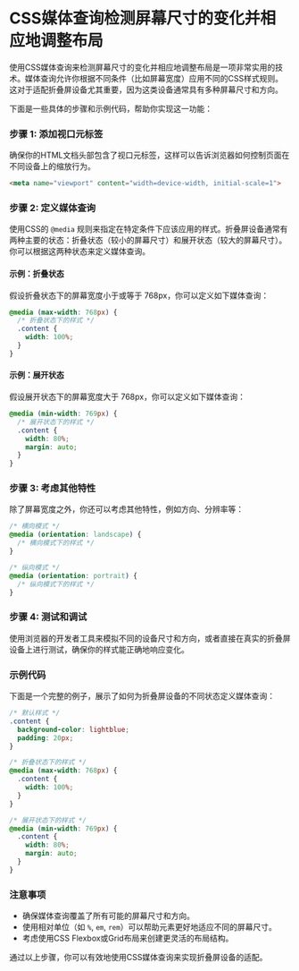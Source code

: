 # CSS媒体查询检测屏幕尺寸的变化并相应地调整布局
使用CSS媒体查询来检测屏幕尺寸的变化并相应地调整布局是一项非常实用的技术。媒体查询允许你根据不同条件（比如屏幕宽度）应用不同的CSS样式规则。这对于适配折叠屏设备尤其重要，因为这类设备通常具有多种屏幕尺寸和方向。

下面是一些具体的步骤和示例代码，帮助你实现这一功能：

### 步骤 1: 添加视口元标签
确保你的HTML文档头部包含了视口元标签，这样可以告诉浏览器如何控制页面在不同设备上的缩放行为。
```html
<meta name="viewport" content="width=device-width, initial-scale=1">
```

### 步骤 2: 定义媒体查询
使用CSS的 `@media` 规则来指定在特定条件下应该应用的样式。折叠屏设备通常有两种主要的状态：折叠状态（较小的屏幕尺寸）和展开状态（较大的屏幕尺寸）。你可以根据这两种状态来定义媒体查询。

#### 示例：折叠状态
假设折叠状态下的屏幕宽度小于或等于 768px，你可以定义如下媒体查询：
```css
@media (max-width: 768px) {
  /* 折叠状态下的样式 */
  .content {
    width: 100%;
  }
}
```

#### 示例：展开状态
假设展开状态下的屏幕宽度大于 768px，你可以定义如下媒体查询：
```css
@media (min-width: 769px) {
  /* 展开状态下的样式 */
  .content {
    width: 80%;
    margin: auto;
  }
}
```

### 步骤 3: 考虑其他特性
除了屏幕宽度之外，你还可以考虑其他特性，例如方向、分辨率等：
```css
/* 横向模式 */
@media (orientation: landscape) {
  /* 横向模式下的样式 */
}

/* 纵向模式 */
@media (orientation: portrait) {
  /* 纵向模式下的样式 */
}
```

### 步骤 4: 测试和调试
使用浏览器的开发者工具来模拟不同的设备尺寸和方向，或者直接在真实的折叠屏设备上进行测试，确保你的样式能正确地响应变化。

### 示例代码
下面是一个完整的例子，展示了如何为折叠屏设备的不同状态定义媒体查询：
```css
/* 默认样式 */
.content {
  background-color: lightblue;
  padding: 20px;
}

/* 折叠状态下的样式 */
@media (max-width: 768px) {
  .content {
    width: 100%;
  }
}

/* 展开状态下的样式 */
@media (min-width: 769px) {
  .content {
    width: 80%;
    margin: auto;
  }
}
```

### 注意事项
- 确保媒体查询覆盖了所有可能的屏幕尺寸和方向。
- 使用相对单位（如 `%`, `em`, `rem`）可以帮助元素更好地适应不同的屏幕尺寸。
- 考虑使用CSS Flexbox或Grid布局来创建更灵活的布局结构。

通过以上步骤，你可以有效地使用CSS媒体查询来实现折叠屏设备的适配。